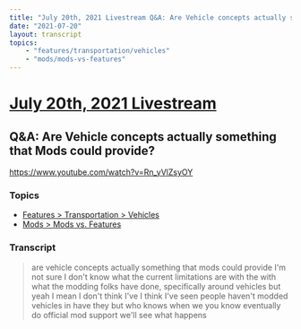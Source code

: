 ```yaml
---
title: "July 20th, 2021 Livestream Q&A: Are Vehicle concepts actually something that Mods could provide?"
date: "2021-07-20"
layout: transcript
topics:
    - "features/transportation/vehicles"
    - "mods/mods-vs-features"
---
```

# [July 20th, 2021 Livestream](../2021-07-20.md)
## Q&A: Are Vehicle concepts actually something that Mods could provide?
https://www.youtube.com/watch?v=Rn_yVlZsyOY

### Topics
* [Features > Transportation > Vehicles](../topics/features/transportation/vehicles.md)
* [Mods > Mods vs. Features](../topics/mods/mods-vs-features.md)

### Transcript

> are vehicle concepts actually something that mods could provide I'm not sure I don't know what the current limitations are with the with what the modding folks have done, specifically around vehicles but yeah I mean I don't think I've I think I've seen people haven't modded vehicles in have they but who knows when we you know eventually do official mod support we'll see what happens
